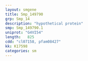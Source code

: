 ```yaml
---
layout: smgene
title: Smp_149790
grp: Smp_14
description: "hypothetical protein"
smp: Smp_149790.1
uniprot: "G4VI54"
length:   825
cdd: "cl07158, pfam08427"
kk: K17598
categories: sm
---
```

